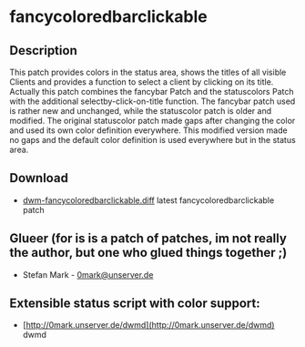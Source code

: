 # fancycoloredbarclickable

## Description

This patch provides colors in the status area, shows the titles of all
visible Clients and provides a function to select a client by clicking
on its title.
Actually this patch combines the fancybar Patch and the statuscolors Patch
with the additional selectby-click-on-title function.
The fancybar patch used is rather new and unchanged, while the statuscolor
patch is older and modified. The original statuscolor patch made gaps after
changing the color and used its own color definition everywhere. This
modified version made no gaps and the default color definition is used
everywhere but in the status area.

## Download

 * [dwm-fancycoloredbarclickable.diff](https://svn.0mark.unserver.de/dwm/trunk/patches/dwm-fancycoloredbarclickable.diff) latest fancycoloredbarclickable patch

## Glueer (for is is a patch of patches, im not really the author, but one who glued things together ;)

 * Stefan Mark - <0mark@unserver.de>

## Extensible status script with color support:

 * [http://0mark.unserver.de/dwmd](http://0mark.unserver.de/dwmd) dwmd
